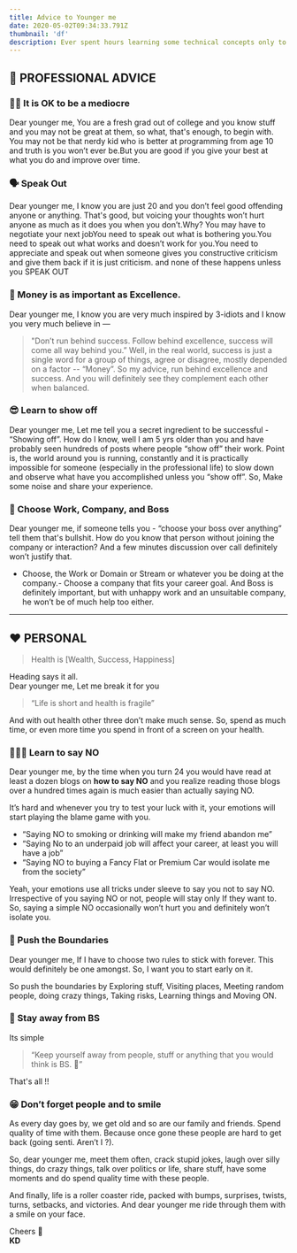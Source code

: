 ```yaml
---
title: Advice to Younger me
date: 2020-05-02T09:34:33.791Z
thumbnail: 'df'
description: Ever spent hours learning some technical concepts only to completely forget them later? Here’s my framework on technical learning and retention to beat our non-persistent memory 
---
```




## 💼 PROFESSIONAL ADVICE

### 👌🏻 It is OK to be a mediocre
Dear younger me, You are a fresh grad out of college and you know stuff and you may not be great at them, so what, that's enough, to begin with. You may not be that nerdy kid who is better at programming from age 10 and truth is you won’t ever be.But you are good if you give your best at what you do and improve over time.

### 🗣 Speak Out
Dear younger me, I know you are just 20 and you don’t feel good offending anyone or anything. That's good, but voicing your thoughts won’t hurt anyone as much as it does you when you don’t.Why? 
You may have to negotiate your next jobYou need to speak out what is bothering you.You need to speak out what works and doesn’t work for you.You need to appreciate and speak out when someone gives you constructive criticism and give them back if it is just criticism.
and none of these happens unless you SPEAK OUT

### 💸 Money is as important as Excellence.
Dear younger me, I know you are very much inspired by 3-idiots and I know you very much believe in —

> "Don’t run behind success. Follow behind excellence, success will come all way behind you.”
Well, in the real world, success is just a single word for a group of things, agree or disagree, mostly depended on a factor -- “Money”.
So my advice, run behind excellence and success. And you will definitely see they complement each other when balanced.

### 😎 Learn to show off
Dear younger me, Let me tell you a secret ingredient to be successful - “Showing off”.
How do I know, well I am 5 yrs older than you and have probably seen hundreds of posts where people “show off” their work.
Point is, the world around you is running, constantly and it is practically impossible for someone (especially in the professional life) to slow down and observe what have you accomplished unless you “show off”.
So, Make some noise and share your experience.

### 🏢 Choose Work, Company, and Boss
Dear younger me, if someone tells you - “choose your boss over anything” tell them that's bullshit. 
How do you know that person without joining the company or interaction? And a few minutes discussion over call definitely won’t justify that.

- Choose, the Work or Domain or Stream or whatever you be doing at the company.- Choose a company that fits your career goal.
And Boss is definitely important, but with unhappy work and an unsuitable company, he won’t be of much help too either.

---

## ❤️ PERSONAL

> Health is [Wealth, Success, Happiness]

Heading says it all.  
Dear younger me, Let me break it for you 

> “Life is short and health is fragile”

 And with out health other three don’t make much sense. So, spend as much time, or even more time you spend in front of a screen on your health.

### 🙅🏻‍♂️ Learn to say NO
Dear younger me, by the time when you turn 24 you would have read at least a dozen blogs on **how to say NO** and you realize reading those blogs over a hundred times again is much easier than actually saying NO.  

It’s hard and whenever you try to test your luck with it, your emotions will start playing the blame game with you.  

- “Saying NO to smoking or drinking will make my friend abandon me”
- “Saying No to an underpaid job will affect your career, at least you will have a job”
- “Saying NO to buying a Fancy Flat or Premium Car would isolate me from the society”
  
Yeah, your emotions use all tricks under sleeve to say you not to say NO.
Irrespective of you saying NO or not, people will stay only If they want to. So, saying a simple NO occasionally won’t hurt you and definitely won’t isolate you.

### 💪 Push the Boundaries
Dear younger me, If I have to choose two rules to stick with forever. This would definitely be one amongst. So, I want you to start early on it.  

So push the boundaries by Exploring stuff, Visiting places, Meeting random people, doing crazy things, Taking risks, Learning things and Moving ON.

### 👊 Stay away from BS
Its simple 

> “Keep yourself away from people, stuff or anything that you would think is BS. 🙊”

That's all !!

### 😁 Don’t forget people and to smile
As every day goes by, we get old and so are our family and friends. Spend quality of time with them. Because once gone these people are hard to get back (going senti. Aren’t I ?).  

So, dear younger me, meet them often, crack stupid jokes, laugh over silly things, do crazy things, talk over politics or life, share stuff, have some moments and do spend quality time with these people.  

And finally, life is a roller coaster ride, packed with bumps, surprises, twists, turns, setbacks, and victories. And dear younger me ride through them with a smile on your face.

Cheers 🙌  
**KD**
